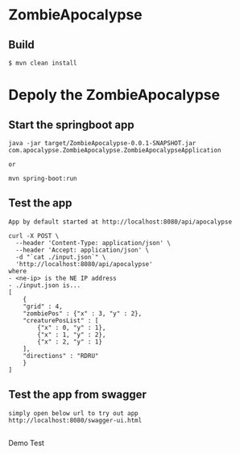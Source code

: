 #  ZombieApocalypse

## Build
```
$ mvn clean install
```

# Depoly the ZombieApocalypse

## Start the springboot app
```
java -jar target/ZombieApocalypse-0.0.1-SNAPSHOT.jar com.apocalypse.ZombieApocalypse.ZombieApocalypseApplication 

or 

mvn spring-boot:run
```

## Test the app
```
App by default started at http://localhost:8080/api/apocalypse

curl -X POST \
  --header 'Content-Type: application/json' \
  --header 'Accept: application/json' \
  -d "`cat ./input.json`" \
  'http://localhost:8080/api/apocalypse'
where
- <ne-ip> is the NE IP address
- ./input.json is...
[
    {
    "grid" : 4,
    "zombiePos" : {"x" : 3, "y" : 2},
    "creaturePosList" : [
        {"x" : 0, "y" : 1},
        {"x" : 1, "y" : 2},
        {"x" : 2, "y" : 1}
    ],
    "directions" : "RDRU"
    }
]
```

## Test the app from swagger
```
simply open below url to try out app
http://localhost:8080/swagger-ui.html
```

##
Demo Test
